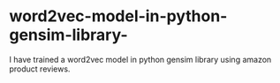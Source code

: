 # word2vec-model-in-python-gensim-library-
I have trained a word2vec model in python gensim library using amazon product reviews.
